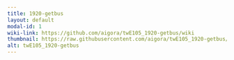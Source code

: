 ```yaml
---
title: 1920-getbus
layout: default
modal-id: 1
wiki-link: https://github.com/aigora/twE105_1920-getbus/wiki
thumbnail: https://raw.githubusercontent.com/aigora/twE105_1920-getbus/master/logo.png
alt: twE105_1920-getbus
---
```

